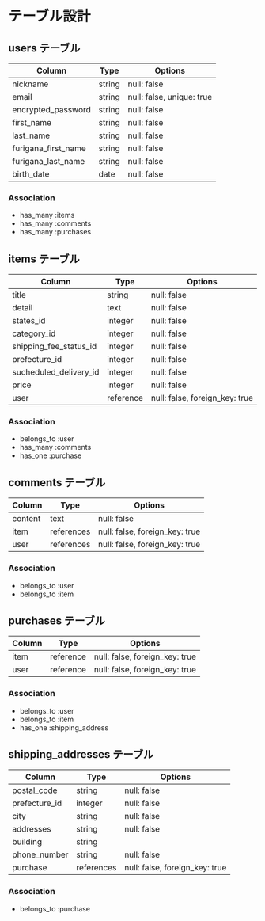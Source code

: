 # テーブル設計

## users テーブル

| Column              | Type   | Options     |
| ------------------- | ------ | ----------- |
| nickname            | string | null: false |
| email               | string | null: false, unique: true |
| encrypted_password  | string | null: false |
| first_name          | string | null: false |
| last_name           | string | null: false |
| furigana_first_name | string | null: false |
| furigana_last_name  | string | null: false |
| birth_date          | date   | null: false |


### Association

- has_many :items
- has_many :comments
- has_many :purchases

## items テーブル

| Column                 | Type      | Options     |
| ---------------------- | --------- | ----------- |
| title                  | string    | null: false |
| detail                 | text      | null: false |
| states_id              | integer   | null: false |
| category_id            | integer   | null: false |
| shipping_fee_status_id | integer   | null: false |
| prefecture_id          | integer   | null: false |
| sucheduled_delivery_id | integer   | null: false |
| price                  | integer   | null: false |
| user                   | reference | null: false, foreign_key: true |

### Association
- belongs_to :user
- has_many :comments
- has_one :purchase


## comments テーブル

| Column  | Type       | Options                        |
| ------- | ---------- | ------------------------------ |
| content | text       | null: false                    |
| item    | references | null: false, foreign_key: true |
| user    | references | null: false, foreign_key: true |

### Association

- belongs_to :user
- belongs_to :item


## purchases テーブル

| Column           | Type      | Options                        |
| ---------------- | --------- | ------------------------------ |
| item             | reference | null: false, foreign_key: true |
| user             | reference | null: false, foreign_key: true |


### Association
- belongs_to :user
- belongs_to :item
- has_one  :shipping_address

## shipping_addresses テーブル

| Column        | Type       | Options     |
| ------------- | ---------- | ----------- |
| postal_code   | string     | null: false |
| prefecture_id | integer    | null: false |
| city          | string     | null: false |
| addresses     | string     | null: false |
| building      | string     |  |
| phone_number  | string     | null: false |
| purchase      | references | null: false, foreign_key: true |


### Association

- belongs_to :purchase




